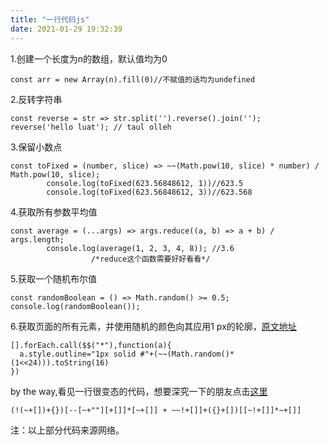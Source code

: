 ```yaml
---
title: "一行代码js"
date: 2021-01-29 19:32:39
---
```


1.创建一个长度为n的数组，默认值均为0

```
const arr = new Array(n).fill(0)//不赋值的话均为undefined
```

2.反转字符串

```
const reverse = str => str.split('').reverse().join('');
reverse('hello luat'); // taul olleh
```
3.保留小数点

```
const toFixed = (number, slice) => ~~(Math.pow(10, slice) * number) / Math.pow(10, slice);
        console.log(toFixed(623.56848612, 1))//623.5
        console.log(toFixed(623.56848612, 3))//623.568
```
4.获取所有参数平均值

```
const average = (...args) => args.reduce((a, b) => a + b) / args.length;
        console.log(average(1, 2, 3, 4, 8)); //3.6
                  /*reduce这个函数需要好好看看*/
```
5.获取一个随机布尔值

```
const randomBoolean = () => Math.random() >= 0.5;
console.log(randomBoolean());
```

6.获取页面的所有元素，并使用随机的颜色向其应用1 px的轮廓，[原文地址](http://arqex.com/939/learning-much-javascript-one-line-code "原文地址")

```
[].forEach.call($$("*"),function(a){
  a.style.outline="1px solid #"+(~~(Math.random()*(1<<24))).toString(16)
})
```



by the way,看见一行很变态的代码，想要深究一下的朋友点击[这里](https://www.cnblogs.com/lvdabao/p/4280518.html "这里")

```
(!(~+[])+{})[--[~+""][+[]]*[~+[]] + ~~!+[]]+({}+[])[[~!+[]]*~+[]]
```

注：以上部分代码来源网络。



